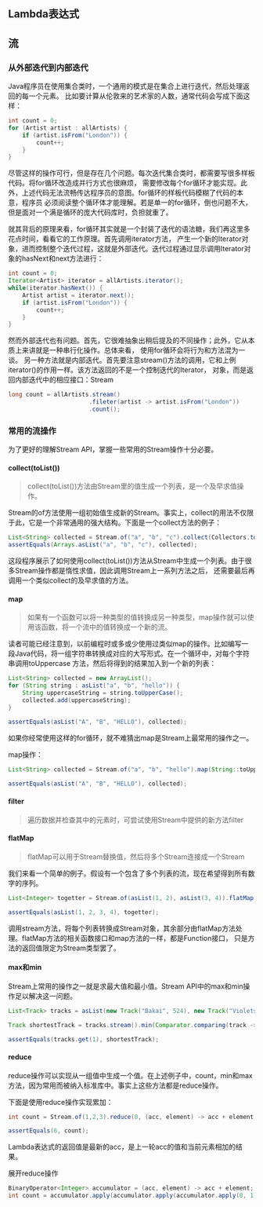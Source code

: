 ## Lambda表达式

## 流

### 从外部迭代到内部迭代

Java程序员在使用集合类时，一个通用的模式是在集合上进行迭代，然后处理返回的每一个元素。
比如要计算从伦敦来的艺术家的人数，通常代码会写成下面这样：

```java
int count = 0;
for (Artist artist : allArtists) {
    if (artist.isFrom("London")) {
        count++;
    }
}
```

尽管这样的操作可行，但是存在几个问题。每次迭代集合类时，都需要写很多样板代码。将for循环改造成并行方式也很麻烦，
需要修改每个for循环才能实现。此外，上述代码无法流畅传达程序员的意图。for循环的样板代码模糊了代码的本意，程序员
必须阅读整个循环体才能理解。若是单一的for循环，倒也问题不大，但是面对一个满是循环的庞大代码库时，负担就重了。

就其背后的原理来看，for循环其实就是一个封装了迭代的语法糖，我们再这里多花点时间，看看它的工作原理。首先调用iterator方法，
产生一个新的Iterator对象，进而控制整个迭代过程，这就是外部迭代。迭代过程通过显示调用Iterator对象的hasNext和next方法进行：

```java
int count = 0;
Iterator<Artist> iterator = allArtists.iterator();
while(iterator.hasNext()) {
    Artist artist = iterator.next();
    if (artist.isFrom("London")) {
        count++;
    }
}
```

然而外部迭代也有问题。首先，它很难抽象出稍后提及的不同操作；此外，它从本质上来讲就是一种串行化操作。总体来看，
使用for循环会将行为和方法混为一谈。
另一种方法就是内部迭代。首先要注意stream()方法的调用，它和上例iterator()的作用一样。该方法返回的不是一个控制迭代的Iterator，
对象，而是返回内部迭代中的相应接口：Stream

```java
long count = allArtists.stream()
                       .fileter(artist -> artist.isFrom("London"))
                       .count();
```

### 常用的流操作

为了更好的理解Stream API，掌握一些常用的Stream操作十分必要。

#### collect(toList())

> collect(toList())方法由Stream里的值生成一个列表，是一个及早求值操作。

Stream的of方法使用一组初始值生成新的Stream。事实上，collect的用法不仅限于此，它是一个非常通用的强大结构。下面是一个collect方法的例子：

```java
List<String> collected = Stream.of("a", "b", "c").collect(Collectors.toList());
assertEquals(Arrays.asList("a", "b", "c"), collected);
```

这段程序展示了如何使用collect(toList())方法从Stream中生成一个列表。由于很多Stream操作都是惰性求值，因此调用Stream上一系列方法之后，
还需要最后再调用一个类似collect的及早求值的方法。

#### map

> 如果有一个函数可以将一种类型的值转换成另一种类型，map操作就可以使用该函数，将一个流中的值转换成一个新的流。

读者可能已经注意到，以前编程时或多或少使用过类似map的操作。比如编写一段Java代码，将一组字符串转换成对应的大写形式。在一个循环中，对每个字符串调用toUppercase
方法，然后将得到的结果加入到一个新的列表：

```java
List<String> collected = new ArrayList();
for (String string : asList("a", "b", "hello")) {
    String uppercaseString = string.toUpperCase();
    collected.add(uppercaseString);
}

assertEquals(asList("A", "B", "HELLO"), collected);
```

如果你经常使用这样的for循环，就不难猜出map是Stream上最常用的操作之一。

map操作：

```java
List<String> collected = Stream.of("a", "b", "hello").map(String::toUpperCase).collect(toList());

assertEquals(asList("A", "B", "HELLO"), collected);
```

#### filter

> 遍历数据并检查其中的元素时，可尝试使用Stream中提供的新方法filter

#### flatMap

> flatMap可以用于Stream替换值，然后将多个Stream连接成一个Stream

我们来看一个简单的例子。假设有一个包含了多个列表的流，现在希望得到所有数字的序列。

```java
List<Integer> togetter = Stream.of(asList(1, 2), asList(3, 4)).flatMap(numbers -> numbers.stream()).collect(toList());

assertEquals(asList(1, 2, 3, 4), togetter);
```

调用stream方法，将每个列表转换成Stream对象，其余部分由flatMap方法处理。flatMap方法的相关函数接口和map方法的一样，都是Function接口，
只是方法的返回值限定为Stream类型罢了。

#### max和min

Stream上常用的操作之一就是求最大值和最小值。Stream API中的max和min操作足以解决这一问题。

```java
List<Track> tracks = asList(new Track("Bakai", 524), new Track("Violets for Your Furs", 378), new Track("Time Was", 451));

Track shortestTrack = tracks.stream().min(Comparator.comparing(track -> track.getLength())).get();

assertEquals(tracks.get(1), shortestTrack);
```

#### reduce

reduce操作可以实现从一组值中生成一个值。在上述例子中，count，min和max方法，因为常用而被纳入标准库中。事实上这些方法都是reduce操作。

下面是使用reduce操作实现累加：

```java
int count = Stream.of(1,2,3).reduce(0, (acc, element) -> acc + element);

assertEquals(6, count);
```

Lambda表达式的返回值是最新的acc，是上一轮acc的值和当前元素相加的结果。

展开reduce操作

```java
BinaryOperator<Integer> accumulator = (acc, element) -> acc + element;
int count = accumulator.apply(accumulator.apply(accumulator.apply(0, 1), 2), 3);
```
